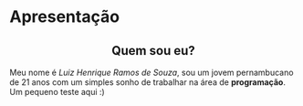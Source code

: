 
# Apresentação

<div align="center">
    <h2> Quem sou eu?</h2>
</div>

Meu nome é *Luiz Henrique Ramos de Souza*, sou um jovem pernambucano de 21 anos com um simples sonho de trabalhar na área de __programação__. Um pequeno teste aqui :)  






